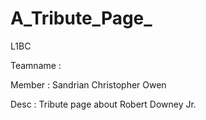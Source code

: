 # A_Tribute_Page_
L1BC

Teamname  : 

Member    : Sandrian
            Christopher Owen

Desc      : Tribute page about Robert Downey Jr.
